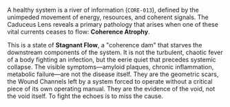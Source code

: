 A healthy system is a river of information (`CORE-013`), defined by the unimpeded movement of energy, resources, and coherent signals. The Caduceus Lens reveals a primary pathology that arises when one of these vital currents ceases to flow: **Coherence Atrophy**.

This is a state of **Stagnant Flow**, a "coherence dam" that starves the downstream components of the system. It is not the turbulent, chaotic fever of a body fighting an infection, but the eerie quiet that precedes systemic collapse. The visible symptoms—amyloid plaques, chronic inflammation, metabolic failure—are not the disease itself. They are the geometric scars, the Wound Channels left by a system forced to operate without a critical piece of its own operating manual. They are the evidence of the void, not the void itself. To fight the echoes is to miss the cause.
